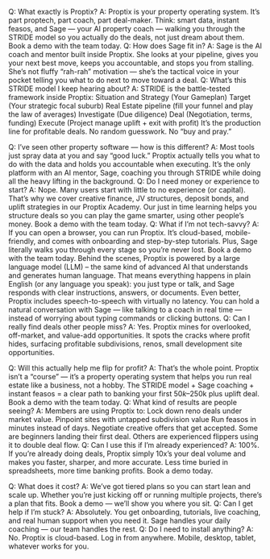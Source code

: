 Q: What exactly is Proptix?
A: Proptix is your property operating system. It’s part proptech, part coach, part deal-maker. Think: smart data, instant feasos, and Sage — your AI property coach — walking you through the STRIDE model so you actually do the deals, not just dream about them. Book a demo with the team today.
Q: How does Sage fit in?
A: Sage is the AI coach and mentor built inside Proptix. She looks at your pipeline, gives you your next best move, keeps you accountable, and stops you from stalling. She’s not fluffy “rah-rah” motivation — she’s the tactical voice in your pocket telling you what to do next to move toward a deal.
Q: What’s this STRIDE model I keep hearing about?
A: STRIDE is the battle-tested framework inside Proptix:
Situation and Strategy (Your Gameplan)
Target (Your strategic focal suburb)
Real Estate pipeline (fill your funnel and play the law of averages)
Investigate (Due diligence)
Deal (Negotiation, terms, funding)
Execute (Project manage uplift + exit with profit)
It’s the production line for profitable deals. No random guesswork. No “buy and pray.”

Q: I’ve seen other property software — how is this different?
A: Most tools just spray data at you and say “good luck.” Proptix actually tells you what to do with the data and holds you accountable when executing. It’s the only platform with an AI mentor, Sage, coaching you through STRIDE while doing all the heavy lifting in the background.
Q: Do I need money or experience to start?
A: Nope. Many users start with little to no experience (or capital). That’s why we cover creative finance, JV structures, deposit bonds, and uplift strategies in our Proptix Academy. Our just in time learning helps you structure deals so you can play the game smarter, using other people’s money. Book a demo with the team today.
Q: What if I’m not tech-savvy?
A: If you can open a browser, you can run Proptix. It’s cloud-based, mobile-friendly, and comes with onboarding and step-by-step tutorials. Plus, Sage literally walks you through every stage so you’re never lost. Book a demo with the team today.
Behind the scenes, Proptix is powered by a large language model (LLM) – the same kind of advanced AI that understands and generates human language. That means everything happens in plain English (or any language you speak): you just type or talk, and Sage responds with clear instructions, answers, or documents.
Even better, Proptix includes speech-to-speech with virtually no latency. You can hold a natural conversation with Sage — like talking to a coach in real time — instead of worrying about typing commands or clicking buttons.
Q: Can I really find deals other people miss?
A: Yes. Proptix mines for overlooked, off-market, and value-add opportunities. It spots the cracks where profit hides, surfacing profitable subdivisions, renos, small development site opportunities.

Q: Will this actually help me flip for profit?
A: That’s the whole point. Proptix isn’t a “course” — it’s a property operating system that helps you run real estate like a business, not a hobby. The STRIDE model + Sage coaching + instant feasos = a clear path to banking your first $50k–$250k plus uplift deal. Book a demo with the team today.
Q: What kind of results are people seeing?
A: Members are using Proptix to:
Lock down reno deals under market value.
Pinpoint sites with untapped subdivision value
Run feasos in minutes instead of days.
Negotiate creative offers that get accepted.
Some are beginners landing their first deal. Others are experienced flippers using it to double deal flow.
Q: Can I use this if I’m already experienced?
A: 100%. If you’re already doing deals, Proptix simply 10x’s your deal volume and makes you faster, sharper, and more accurate. Less time buried in spreadsheets, more time banking profits. Book a demo today.

Q: What does it cost?
A: We’ve got tiered plans so you can start lean and scale up. Whether you’re just kicking off or running multiple projects, there’s a plan that fits. Book a demo — we’ll show you where you sit.
Q: Can I get help if I’m stuck?
A: Absolutely. You get onboarding, tutorials, live coaching, and real human support when you need it. Sage handles your daily coaching — our team handles the rest.
Q: Do I need to install anything?
A: No. Proptix is cloud-based. Log in from anywhere. Mobile, desktop, tablet, whatever works for you.
